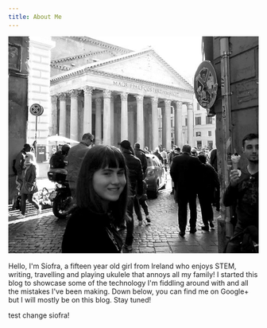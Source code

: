 ```yaml
---
title: About Me
---
```


![](MeinRome.jpg)

Hello, I'm Síofra, a fifteen year old girl from Ireland who enjoys STEM, writing, travelling and playing ukulele that annoys all my family! I started this blog to showcase some of the technology I'm fiddling around with and all the mistakes I've been making. Down below, you can find me on Google+ but I will mostly be on this blog. Stay tuned!

test change siofra!
